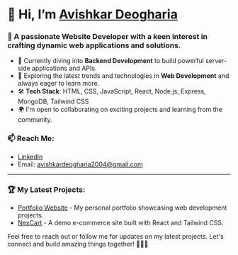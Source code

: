 # 👋 Hi, I’m [Avishkar Deogharia](https://www.linkedin.com/in/avishkar-deogharia-b6612a290/)

### 🚀 A passionate **Website Developer** with a keen interest in crafting dynamic web applications and solutions.

- 🌱 Currently diving into **Backend Development** to build powerful server-side applications and APIs.
- 👀 Exploring the latest trends and technologies in **Web Development** and always eager to learn more.
- 🛠️ **Tech Stack**: HTML, CSS, JavaScript, React, Node.js, Express, MongoDB, Tailwind CSS
- 🌍 I'm open to collaborating on exciting projects and learning from the community.

### 📫 **Reach Me**:
- [LinkedIn](https://www.linkedin.com/in/avishkar-deogharia-b6612a290/) 
- Email: avishkardeogharia2004@gmail.com 

---

<!--
### 📈 **GitHub Stats**:
![Avishkar's GitHub Stats](https://github-readme-stats.vercel.app/api?username=avishkar13&show_icons=true&count_private=true&hide_title=true&hide=prs)
-->

### 🏆 **My Latest Projects**:
- [Portfolio Website](https://avishkar-deogharia-portfolio.netlify.app/) - My personal portfolio showcasing web development projects.
- [NexCart](https://nex-cart.vercel.app/) - A demo e-commerce site built with React and Tailwind CSS.

Feel free to reach out or follow me for updates on my latest projects. Let's connect and build amazing things together! 👨‍💻✨

